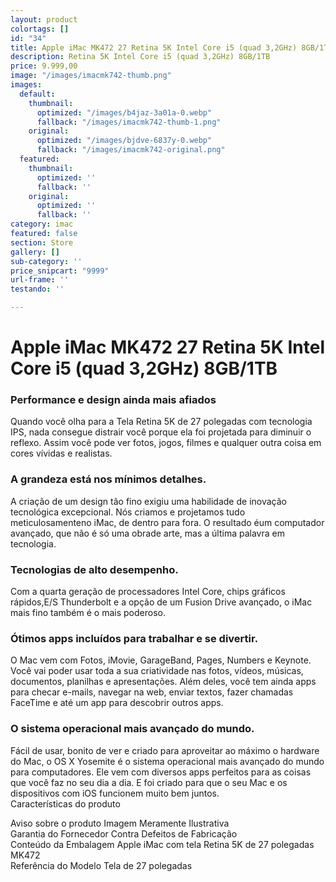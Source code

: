 ```yaml
---
layout: product
colortags: []
id: "34"
title: Apple iMac MK472 27 Retina 5K Intel Core i5 (quad 3,2GHz) 8GB/1TB
description: Retina 5K Intel Core i5 (quad 3,2GHz) 8GB/1TB
price: 9.999,00
image: "/images/imacmk742-thumb.png"
images:
  default:
    thumbnail:
      optimized: "/images/b4jaz-3a01a-0.webp"
      fallback: "/images/imacmk742-thumb-1.png"
    original:
      optimized: "/images/bjdve-6837y-0.webp"
      fallback: "/images/imacmk742-original.png"
  featured:
    thumbnail:
      optimized: ''
      fallback: ''
    original:
      optimized: ''
      fallback: ''
category: imac
featured: false
section: Store
gallery: []
sub-category: ''
price_snipcart: "9999"
url-frame: ''
testando: ''

---
```

# Apple iMac MK472 27 Retina 5K Intel Core i5 (quad 3,2GHz) 8GB/1TB

### Performance e design ainda mais afiados

Quando você olha para a Tela Retina 5K de 27 polegadas com tecnologia IPS, nada consegue distrair você porque ela foi projetada para diminuir o reflexo. Assim você pode ver fotos, jogos, filmes e qualquer outra coisa em cores vívidas e realistas.

### A grandeza está nos mínimos detalhes.

A criação de um design tão fino exigiu uma habilidade de inovação tecnológica excepcional. Nós criamos e projetamos tudo meticulosamenteno iMac, de dentro para fora. O resultado éum computador avançado, que não é só uma obrade arte, mas a última palavra em tecnologia.

### Tecnologias de alto desempenho.

Com a quarta geração de processadores Intel Core, chips gráficos rápidos,E/S Thunderbolt e a opção de um Fusion Drive avançado, o iMac mais fino também é o mais poderoso.

### Ótimos apps incluídos para trabalhar e se divertir.

O Mac vem com Fotos, iMovie, GarageBand, Pages, Numbers e Keynote. Você vai poder usar toda a sua criatividade nas fotos, vídeos, músicas, documentos, planilhas e apresentações. Além deles, você tem ainda apps para checar e-mails, navegar na web, enviar textos, fazer chamadas FaceTime e até um app para descobrir outros apps.

### O sistema operacional mais avançado do mundo.

Fácil de usar, bonito de ver e criado para aproveitar ao máximo o hardware do Mac, o OS X Yosemite é o sistema operacional mais avançado do mundo para computadores. Ele vem com diversos apps perfeitos para as coisas que você faz no seu dia a dia. E foi criado para que o seu Mac e os dispositivos com iOS funcionem muito bem juntos.  
Características do produto

Aviso sobre o produto Imagem Meramente Ilustrativa  
Garantia do Fornecedor Contra Defeitos de Fabricação  
Conteúdo da Embalagem Apple iMac com tela Retina 5K de 27 polegadas MK472  
Referência do Modelo Tela de 27 polegadas